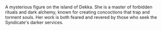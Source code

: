 A mysterious figure on the island of Dekka. She is a master of forbidden rituals and dark alchemy, known for creating concoctions that trap and torment souls. Her work is both feared and revered by those who seek the Syndicate's darker services.